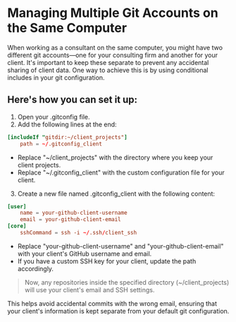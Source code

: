 # Managing Multiple Git Accounts on the Same Computer

When working as a consultant on the same computer, you might have two different git accounts—one for your consulting firm and another for your client. It's important to keep these separate to prevent any accidental sharing of client data. One way to achieve this is by using conditional includes in your git configuration.

## Here's how you can set it up:

1. Open your .gitconfig file.
2. Add the following lines at the end:

```toml
[includeIf "gitdir:~/client_projects"]
	path = ~/.gitconfig_client
```

- Replace "~/client_projects" with the directory where you keep your client projects.
- Replace "~/.gitconfig_client" with the custom configuration file for your client.

3. Create a new file named .gitconfig_client with the following content:

```toml
[user]
	name = your-github-client-username
	email = your-github-client-email
[core]
	sshCommand = ssh -i ~/.ssh/client_ssh
```

- Replace "your-github-client-username" and "your-github-client-email" with your client's GitHub username and email.
- If you have a custom SSH key for your client, update the path accordingly.

> Now, any repositories inside the specified directory (~/client_projects) will use your client's email and SSH settings.

This helps avoid accidental commits with the wrong email, ensuring that your client's information is kept separate from your default git configuration.

